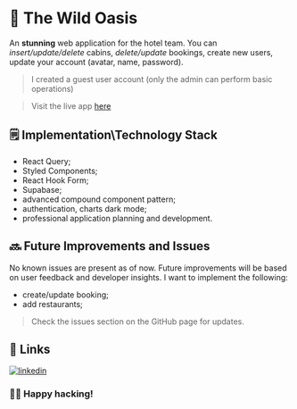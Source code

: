 # 🏨 The Wild Oasis

An **stunning** web application for the hotel team. You can *insert/update/delete* cabins, *delete/update* bookings, create new users, update your account (avatar, name, password).
 > I created a guest user account (only the admin can perform basic operations) 

 > Visit the live app [here](https://react-wild-oasis.netlify.app) 

## 🗒️ Implementation\Technology Stack

 - React Query;
 - Styled Components;
 - React Hook Form;
 - Supabase;
 - advanced compound component pattern;
 - authentication, charts dark mode;
 - professional application planning and development.


## 🔜 Future Improvements and Issues

No known issues are present as of now. Future improvements will be based on user feedback and developer insights. I want to implement the following: 
- create/update booking;
- add restaurants;
 
> Check the issues section on the GitHub page for updates.


## 🔗 Links

[![linkedin](https://img.shields.io/badge/linkedin-0A66C2?style=for-the-badge&logo=linkedin&logoColor=white)](https://www.linkedin.com/in/oleh-kozakk/)

### 👨‍💻 Happy hacking!
